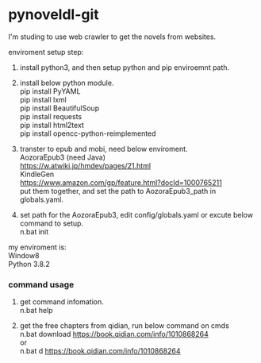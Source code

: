 # pynoveldl-git

I'm studing to use web crawler to get the novels from websites.<br>

enviroment setup step:<br>
1. install python3, and then setup python and pip enviroemnt path.<br>
2. install below python module.<br>
 pip install PyYAML<br>
 pip install lxml<br>
 pip install BeautifulSoup<br>
 pip install requests<br>
 pip install html2text<br>
 pip install opencc-python-reimplemented<br>

3. transter to epub and mobi, need below enviroment.<br>
  AozoraEpub3  (need Java)<br>
  <a href="https://w.atwiki.jp/hmdev/pages/21.html">https://w.atwiki.jp/hmdev/pages/21.html</a><br>
  KindleGen  <br>
  <a href="https://www.amazon.com/gp/feature.html?docId=1000765211">https://www.amazon.com/gp/feature.html?docId=1000765211</a><br>
  put them together, and set the path to AozoraEpub3_path in globals.yaml.

4. set path for the AozoraEpub3, edit config/globals.yaml or excute below command to setup. <br>
  n.bat init<br>
  
my enviroment is:<br>
Window8<br>
Python 3.8.2<br>

<h3>command usage</h3>

1. get command infomation.<br>
  n.bat help<br>

2. get the free chapters from qidian, run below command on cmds<br>
  n.bat download https://book.qidian.com/info/1010868264<br>
  or<br>
  n.bat d https://book.qidian.com/info/1010868264<br>
